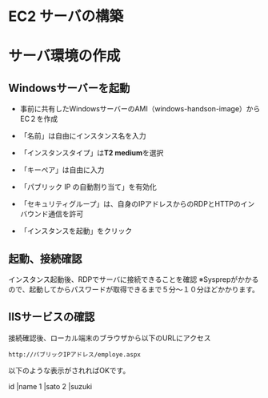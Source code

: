 # EC2 サーバの構築

# サーバ環境の作成

## Windowsサーバーを起動
- 事前に共有したWindowsサーバーのAMI（windows-handson-image）からEC２を作成
- 「名前」は自由にインスタンス名を入力
- 「インスタンスタイプ」は**T2 medium**を選択
- 「キーペア」は自由に入力
- 「パブリック IP の自動割り当て」を有効化
- 「セキュリティグループ」は、自身のIPアドレスからのRDPとHTTPのインバウンド通信を許可

- 「インスタンスを起動」をクリック

## 起動、接続確認
インスタンス起動後、RDPでサーバに接続できることを確認
※Sysprepがかかるので、起動してからパスワードが取得できるまで５分〜１０分ほどかかります。

## IISサービスの確認
接続確認後、ローカル端末のブラウザから以下のURLにアクセス
```
http://パブリックIPアドレス/employe.aspx
```
以下のような表示がされればOKです。

id	|name
1	  |sato
2	  |suzuki


